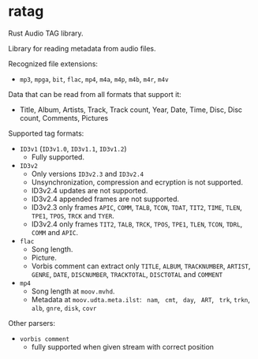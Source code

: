 # ratag
Rust Audio TAG library.

Library for reading metadata from audio files.

Recognized file extensions:
- `mp3`, `mpga`, `bit`, `flac`, `mp4`, `m4a`, `m4p`, `m4b`, `m4r`, `m4v`

Data that can be read from all formats that support it:
- Title, Album, Artists, Track, Track count, Year, Date, Time, Disc, Disc
  count, Comments, Pictures

Supported tag formats:
- `ID3v1` (`ID3v1.0`, `ID3v1.1`, `ID3v1.2`)
    - Fully supported.
- `ID3v2`
    - Only versions `ID3v2.3` and `ID3v2.4`
    - Unsynchronization, compression and ecryption is not supported.
    - ID3v2.4 updates are not supported.
    - ID3v2.4 appended frames are not supported.
    - ID3v2.3 only frames `APIC`, `COMM`, `TALB`, `TCON`, `TDAT`, `TIT2`,
      `TIME`, `TLEN`, `TPE1`, `TPOS`, `TRCK` and `TYER`.
    - ID3v2.4 only frames `TIT2`, `TALB`, `TRCK`, `TPOS`, `TPE1`, `TLEN`,
      `TCON`, `TDRL`, `COMM` and `APIC`.
- `flac`
    - Song length.
    - Picture.
    - Vorbis comment can extract only `TITLE`, `ALBUM`, `TRACKNUMBER`,
      `ARTIST`, `GENRE`, `DATE`, `DISCNUMBER`, `TRACKTOTAL`, `DISCTOTAL` and
      `COMMENT`
- `mp4`
    - Song length at `moov.mvhd`.
    - Metadata at `moov.udta.meta.ilst`: ` nam`, ` cmt`, ` day`, ` ART`,
      ` trk`, `trkn`, ` alb`, `gnre`, `disk`, `covr`

Other parsers:
- `vorbis comment`
    - fully supported when given stream with correct position